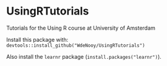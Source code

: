 # UsingRTutorials
Tutorials for the Using R course at University of Amsterdam

Install this package with:
`devtools::install_github("WdeNooy/UsingRTutorials")`

Also install the `learnr` package (`install.packages("learnr")`).
